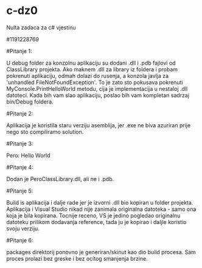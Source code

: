 # c-dz0
Nulta zadaca za c# vjestinu

#1191228769

#Pitanje 1:

U debug folder za konzolnu aplikaciju su dodani .dll i .pdb fajlovi od ClassLibrary projekta. 
Ako maknem .dll za library iz foldera i probam pokrenuti aplikaciju, odmah dolazi do rusenja, 
    a konzola javlja za 'unhandled FileNotFoundException'. To je zato sto pokusava pokrenuti
    MyConsole.PrintHelloWorld metodu, cija je implementacija u nestaloj .dll datoteci. 
Kada bih vam slao aplikaciju, poslao bih vam kompletan sadrzaj bin/Debug foldera. 

#Pitanje 2:

Aplikacija je koristila staru verziju asemblija, jer .exe ne biva azuriran prije nego sto compiliramo
    solution. 

#Pitanje 3: 

Pero: Hello World

#Pitanje 4: 

Dodan je PeroClassLibrary.dll, ali ne i .pdb.

#Pitanje 5:

Build is aplikacija i dalje rade jer je izvorni .dll bio kopiran u folder projekta. Aplikacija i 
    Visual Studio nikad nije zanimala originalna datoteka - samo ona koja je bila kopirana. 
    Tocnije receno, VS je jedino pogledao originalnu datoteku prilikom dodavanja reference, tada ju
    je kopirao i daljle koristio svoju verziju.

#Pitanje 6: 

packages direktorij ponovno je generiran/skinut kao dio build procesa. Sam proces prolazi bez greske i bez
    ocitog smanjenja brzine. 